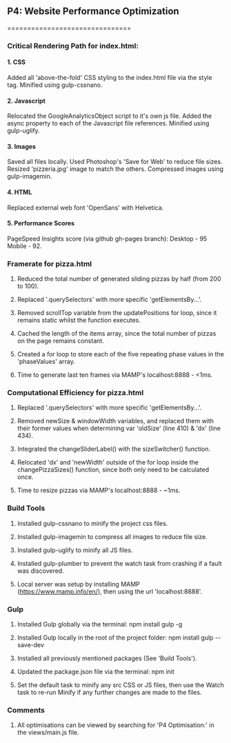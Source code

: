 ## P4: Website Performance Optimization
===============================


### Critical Rendering Path for index.html:

#### 1. CSS 
Added all 'above-the-fold' CSS styling to the index.html file via the style tag. Minified using gulp-cssnano.

#### 2. Javascript
Relocated the GoogleAnalyticsObject script to it's own js file. Added the async property to each of the Javascript file references. Minified using gulp-uglify.

#### 3. Images
Saved all files locally. Used Photoshop's 'Save for Web' to reduce file sizes. Resized 'pizzeria.jpg' image to match the others. Compressed images using gulp-imagemin.

#### 4. HTML
Replaced external web font 'OpenSans' with Helvetica. 

#### 5. Performance Scores
PageSpeed Insights score (via github gh-pages branch): Desktop - 95  Mobile - 92. 



### Framerate for pizza.html

1. Reduced the total number of generated sliding pizzas by half (from 200 to 100).

2. Replaced '.querySelectors' with more specific 'getElementsBy...'.

3. Removed scrollTop variable from the updatePositions for loop, since it remains static whilst the function executes.

4. Cached the length of the items array, since the total number of pizzas on the page remains constant.

5. Created a for loop to store each of the five repeating phase values in the 'phaseValues' array.

6. Time to generate last ten frames via MAMP's localhost:8888 - <1ms.


### Computational Efficiency for pizza.html

1. Replaced '.querySelectors' with more specific 'getElementsBy...'.

2. Removed newSize & windowWidth variables, and replaced them with their former values when determining var 'oldSize' (line 410) & 'dx' (line 434).

3. Integrated the changeSliderLabel() with the sizeSwitcher() function. 

4. Relocated 'dx' and 'newWidth' outside of the for loop inside the changePizzaSizes() function, since both only need to be calculated once. 

5. Time to resize pizzas via MAMP's localhost:8888 - ~1ms.


### Build Tools 

1. Installed gulp-cssnano to minify the project css files. 

2. Installed gulp-imagemin to compress all images to reduce file size. 

3. Installed gulp-uglify to minify all JS files. 

4. Installed gulp-plumber to prevent the watch task from crashing if a fault was discovered. 

5. Local server was setup by installing MAMP (https://www.mamp.info/en/), then using the url 'localhost:8888'.


### Gulp

1. Installed Gulp globally via the terminal: npm install gulp -g

2. Installed Gulp locally in the root of the project folder: npm install gulp --save-dev

3. Installed all previously mentioned packages (See 'Build Tools').  

4. Updated the package.json file via the terminal: npm init

5. Set the default task to minify any src CSS or JS files, then use the Watch task to re-run Minify if any further changes are made to the files.


### Comments  

1. All optimisations can be viewed by searching for 'P4 Optimisation:' in the views/main.js file.
